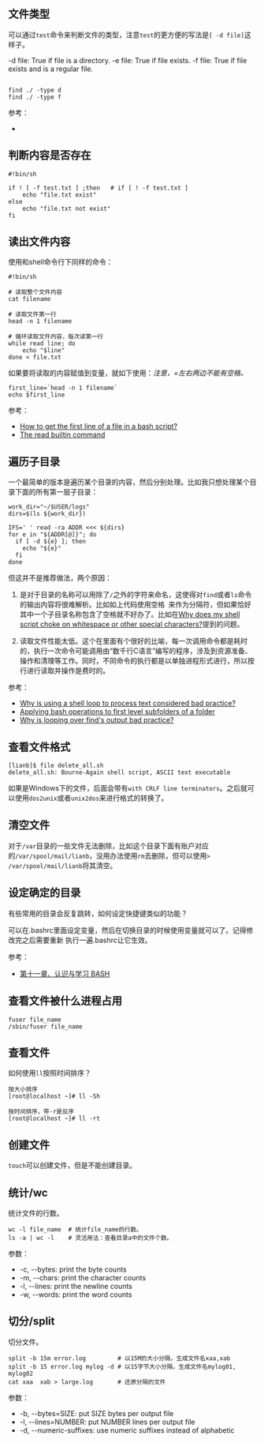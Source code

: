 ## 文件类型

可以通过`test`命令来判断文件的类型，注意`test`的更方便的写法是`[ -d file]`这样子。

-d file: True if file is a directory.
-e file: True if file exists.
-f file: True if file exists and is a regular file.

```

find ./ -type d
find ./ -type f
```

参考：

- [](https://stackoverflow.com/questions/747465/recursively-list-all-directories-and-files)


## 判断内容是否存在

```
#!bin/sh

if ! [ -f test.txt ] ;then   # if [ ! -f test.txt ]
    echo "file.txt exist"
else
    echo "file.txt not exist"
fi
```

## 读出文件内容

使用和shell命令行下同样的命令：

```
#!bin/sh

# 读取整个文件内容
cat filename

# 读取文件第一行
head -n 1 filename 

# 循环读取文件内容，每次读第一行
while read line; do
    echo "$line"
done < file.txt
```

如果要将读取的内容赋值到变量，就如下使用：*注意，=左右两边不能有空格。*

```
first_line=`head -n 1 filename`
echo $first_line
```


参考：

- [How to get the first line of a file in a bash script?](https://stackoverflow.com/questions/2439579/how-to-get-the-first-line-of-a-file-in-a-bash-script)
- [The read builtin command](https://wiki.bash-hackers.org/commands/builtin/read)


## 遍历子目录

一个最简单的版本是遍历某个目录的内容，然后分别处理。比如我只想处理某个目录下面的所有第一层子目录：

```
work_dir="~/$USER/logs"
dirs=$(ls ${work_dir})

IFS=' ' read -ra ADDR <<< ${dirs}
for e in "${ADDR[@]}"; do
  if [ -d ${e} ]; then
    echo "${e}"
  fi
done
```

但这并不是推荐做法，两个原因：

1. 是对于目录的名称可以用除了`/`之外的字符来命名，这使得对`find`或者`ls`命令的输出内容将很难解析。比如如上代码使用空格` `来作为分隔符，但如果恰好其中一个子目录名称包含了空格就不好办了。比如在[Why does my shell script choke on whitespace or other special characters?](https://unix.stackexchange.com/questions/131766/why-does-my-shell-script-choke-on-whitespace-or-other-special-characters)提到的问题。

2. 读取文件性能太低。这个在[](https://unix.stackexchange.com/questions/169716/why-is-using-a-shell-loop-to-process-text-considered-bad-practice)里面有个很好的比喻，每一次调用命令都是耗时的，执行一次命令可能调用由“数千行C语言”编写的程序，涉及到资源准备、操作和清理等工作。同时，不同命令的执行都是以单独进程形式进行，所以按行进行读取并操作是费时的。


参考：

- [Why is using a shell loop to process text considered bad practice?](https://unix.stackexchange.com/questions/169716/why-is-using-a-shell-loop-to-process-text-considered-bad-practice)
- [Applying bash operations to first level subfolders of a folder](https://unix.stackexchange.com/questions/497887/applying-bash-operations-to-first-level-subfolders-of-a-folder)
- [Why is looping over find's output bad practice?](https://unix.stackexchange.com/questions/321697/why-is-looping-over-finds-output-bad-practice)

## 查看文件格式

```
[lianb]$ file delete_all.sh
delete_all.sh: Bourne-Again shell script, ASCII text executable
```
如果是Windows下的文件，后面会带有`with CRLF line terminators`。之后就可以使用`dos2unix`或者`unix2dos`来进行格式的转换了。

## 清空文件

对于`/var`目录的一些文件无法删除，比如这个目录下面有账户对应的`/var/spool/mail/lianb`，没用办法使用`rm`去删除，但可以使用`> /var/spool/mail/lianb`将其清空。

## 设定确定的目录

有些常用的目录会反复跳转，如何设定快捷键类似的功能？

可以在.bashrc里面设定变量，然后在切换目录的时候使用变量就可以了。记得修改完之后需要重新
执行一遍.bashrc让它生效。

参考：

- [第十一章、认识与学习 BASH](http://cn.linux.vbird.org/linux_basic/0320bash.php#alias_history)


## 查看文件被什么进程占用

```
fuser file_name
/sbin/fuser file_name
```

## 查看文件

如何使用`ll`按照时间排序？

```
按大小排序
[root@localhost ~]# ll -Sh

按时间排序，带-r是反序
[root@localhost ~]# ll -rt
```

## 创建文件

`touch`可以创建文件，但是不能创建目录。


## 统计/wc

统计文件的行数。

```
wc -l file_name  # 统计file_name的行数。
ls -a | wc -l    # 灵活用法：查看目录a中的文件个数。
```
参数：

- -c, --bytes: print the byte counts
- -m, --chars: print the character counts
- -l, --lines: print the newline counts
- -w, --words: print the word counts      

## 切分/split

切分文件。

```
split -b 15m error.log         # 以15M的大小分隔，生成文件名xaa,xab
split -b 15 error.log mylog -d # 以15字节大小分隔，生成文件名mylog01, mylog02
cat xaa  xab > large.log       # 还原分隔的文件
```

参数：

- -b, --bytes=SIZE: put SIZE bytes per output file      
- -l, --lines=NUMBER: put NUMBER lines per output file
- -d, --numeric-suffixes: use numeric suffixes instead of alphabetic
